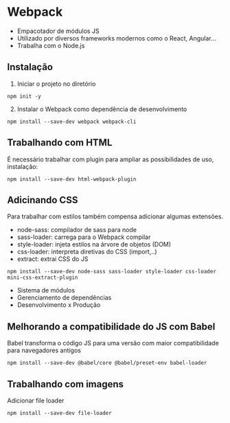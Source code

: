 # Webpack
- Empacotador de módulos JS
- Utilizado por diversos frameworks modernos como o React, Angular...
- Trabalha com o Node.js

## Instalação

1. Iniciar o projeto no diretório
```
npm init -y
```

2. Instalar o Webpack como dependência de desenvolvimento
```
npm install --save-dev webpack webpack-cli
```

## Trabalhando com HTML
É necessário trabalhar com plugin para ampliar as possibilidades de uso, instalação:

```
npm install --save-dev html-webpack-plugin
```

## Adicinando CSS
Para trabalhar com estilos também compensa adicionar algumas extensões.
- node-sass: compilador de sass para node
- sass-loader: carrega para o Webpack compilar
- style-loader: injeta estilos na árvore de objetos (DOM)
- css-loader: interpreta diretivas do CSS (import,..)
- extract: extrai CSS do JS

```
npm install --save-dev node-sass sass-loader style-loader css-loader mini-css-extract-plugin
```

- Sistema de módulos
- Gerenciamento de dependências
- Desenvolvimento x Produção

## Melhorando a compatibilidade do JS com Babel
Babel transforma o código JS para uma versão com maior compatibilidade para navegadores antigos

```
npm install --save-dev @babel/core @babel/preset-env babel-loader
```

## Trabalhando com imagens
Adicionar file loader

```
npm install --save-dev file-loader
```
